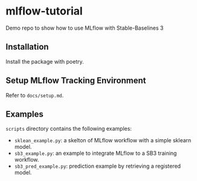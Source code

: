 # mlflow-tutorial
Demo repo to show how to use MLflow with Stable-Baselines 3

## Installation
Install the package with poetry.

## Setup MLflow Tracking Environment
Refer to `docs/setup.md`.

## Examples
`scripts` directory contains the following examples:
- `sklean_example.py`: a skelton of MLflow workflow with a simple sklearn model.
- `sb3_example.py`: an example to integrate MLflow to a SB3 training workflow.
- `sb3_pred_example.py`: prediction example by retrieving a registered model.